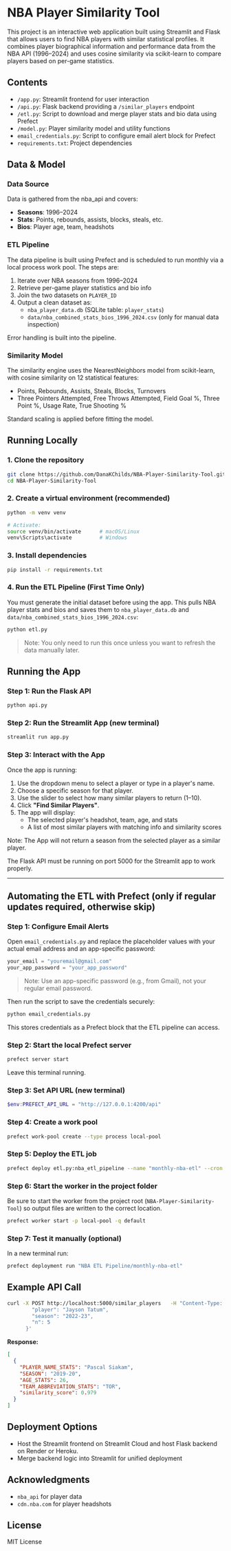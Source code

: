 
# NBA Player Similarity Tool

This project is an interactive web application built using Streamlit and Flask that allows users to find NBA players with similar statistical profiles. It combines player biographical information and performance data from the NBA API (1996–2024) and uses cosine similarity via scikit-learn to compare players based on per-game statistics.

## Contents

- `/app.py`: Streamlit frontend for user interaction
- `/api.py`: Flask backend providing a `/similar_players` endpoint
- `/etl.py`: Script to download and merge player stats and bio data using Prefect
- `/model.py`: Player similarity model and utility functions
- `email_credentials.py`: Script to configure email alert block for Prefect
- `requirements.txt`: Project dependencies

## Data & Model

### Data Source

Data is gathered from the nba_api and covers:

- **Seasons**: 1996–2024
- **Stats**: Points, rebounds, assists, blocks, steals, etc.
- **Bios**: Player age, team, headshots

### ETL Pipeline

The data pipeline is built using Prefect and is scheduled to run monthly via a local process work pool. The steps are:

1. Iterate over NBA seasons from 1996–2024
2. Retrieve per-game player statistics and bio info
3. Join the two datasets on `PLAYER_ID`
4. Output a clean dataset as:
   - `nba_player_data.db` (SQLite table: `player_stats`)
   - `data/nba_combined_stats_bios_1996_2024.csv` (only for manual data inspection)

Error handling is built into the pipeline.

### Similarity Model

The similarity engine uses the NearestNeighbors model from scikit-learn, with cosine similarity on 12 statistical features:

- Points, Rebounds, Assists, Steals, Blocks, Turnovers
- Three Pointers Attempted, Free Throws Attempted, Field Goal %, Three Point %, Usage Rate, True Shooting %

Standard scaling is applied before fitting the model.

## Running Locally

### 1. Clone the repository

```bash
git clone https://github.com/DanaKChilds/NBA-Player-Similarity-Tool.git
cd NBA-Player-Similarity-Tool
```

### 2. Create a virtual environment (recommended)

```bash
python -m venv venv

# Activate:
source venv/bin/activate      # macOS/Linux
venv\Scripts\activate         # Windows
```

### 3. Install dependencies

```bash
pip install -r requirements.txt
```

### 4. Run the ETL Pipeline (First Time Only)

You must generate the initial dataset before using the app. This pulls NBA player stats and bios and saves them to `nba_player_data.db` and `data/nba_combined_stats_bios_1996_2024.csv`:

```bash
python etl.py
```

> Note: You only need to run this once unless you want to refresh the data manually later.

## Running the App

### Step 1: Run the Flask API

```bash
python api.py
```

### Step 2: Run the Streamlit App (new terminal)

```bash
streamlit run app.py
```

### Step 3: Interact with the App

Once the app is running:

1. Use the dropdown menu to select a player or type in a player's name.
2. Choose a specific season for that player.
3. Use the slider to select how many similar players to return (1–10).
4. Click **"Find Similar Players"**.
5. The app will display:
   - The selected player's headshot, team, age, and stats
   - A list of most similar players with matching info and similarity scores

Note: The App will not return a season from the selected player as a similar player.

The Flask API must be running on port 5000 for the Streamlit app to work properly.

---

## Automating the ETL with Prefect (only if regular updates required, otherwise skip)

### Step 1: Configure Email Alerts

Open `email_credentials.py` and replace the placeholder values with your actual email address and an app-specific password:

```python
your_email = "youremail@gmail.com"
your_app_password = "your_app_password"
```

> Note: Use an app-specific password (e.g., from Gmail), not your regular email password.

Then run the script to save the credentials securely:

```bash
python email_credentials.py
```

This stores credentials as a Prefect block that the ETL pipeline can access.

### Step 2: Start the local Prefect server

```bash
prefect server start
```

Leave this terminal running.

### Step 3: Set API URL (new terminal)

```powershell
$env:PREFECT_API_URL = "http://127.0.0.1:4200/api"
```

### Step 4: Create a work pool

```bash
prefect work-pool create --type process local-pool
```

### Step 5: Deploy the ETL job

```bash
prefect deploy etl.py:nba_etl_pipeline --name "monthly-nba-etl" --cron "0 7 1 * *" --pool local-pool --work-queue default
```

### Step 6: Start the worker in the project folder

Be sure to start the worker from the project root (`NBA-Player-Similarity-Tool`) so output files are written to the correct location.

```bash
prefect worker start -p local-pool -q default
```

### Step 7: Test it manually (optional)

In a new terminal run: 

```bash
prefect deployment run "NBA ETL Pipeline/monthly-nba-etl"

```

## Example API Call

```bash
curl -X POST http://localhost:5000/similar_players   -H "Content-Type: application/json"   -d '{
        "player": "Jayson Tatum",
        "season": "2022-23",
        "n": 5
      }'
```

**Response:**

```json
[
  {
    "PLAYER_NAME_STATS": "Pascal Siakam",
    "SEASON": "2019-20",
    "AGE_STATS": 26,
    "TEAM_ABBREVIATION_STATS": "TOR",
    "similarity_score": 0.979
  }
]
```

## Deployment Options

- Host the Streamlit frontend on Streamlit Cloud and host Flask backend on Render or Heroku.
- Merge backend logic into Streamlit for unified deployment

## Acknowledgments

- `nba_api` for player data
- `cdn.nba.com` for player headshots

## License

MIT License
